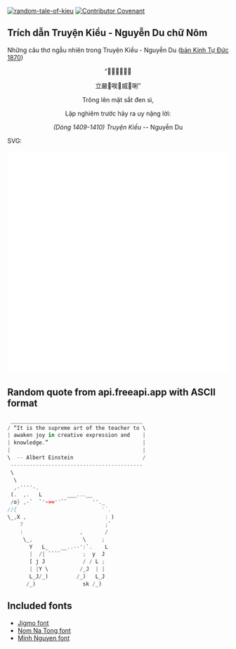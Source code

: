 [![random-tale-of-kieu](https://github.com/huuquyet/random-tale-of-kieu/actions/workflows/random-tale-of-kieu.yml/badge.svg)](https://github.com/huuquyet/random-tale-of-kieu/actions/workflows/random-tale-of-kieu.yml)
[![Contributor Covenant](https://img.shields.io/badge/Contributor%20Covenant-2.1-4baaaa.svg)](.github/CODE_OF_CONDUCT.md "Contributor Covenant 2.1")

## Trích dẫn Truyện Kiều - Nguyễn Du chữ Nôm

Những câu thơ ngẫu nhiên trong Truyện Kiều - Nguyễn Du ([bản Kinh Tự Đức 1870](https://vi.wikisource.org/wiki/Truy%E1%BB%87n_Ki%E1%BB%81u_(b%E1%BA%A3n_Kinh_T%E1%BB%B1_%C4%90%E1%BB%A9c_1870)))

<div align="center">
<!-- START_KIEU -->
      <p class="nom">“𬂙𨕭󰘚𨫊顛茌</p>
      <p class="nom">立嚴𠓀唉𠚢威󰠱唎”</p>
      <p class="quocngu">Trông lên mặt sắt đen sì,</p>
      <p class="quocngu">Lập nghiêm trước hãy ra uy nặng lời:</p>
      <p class="author"><i>(Dòng 1409-1410) Truyện Kiều</i> -- Nguyễn Du</p>
<!-- END_KIEU -->
</div>

SVG:

<div align="center">
  <img src="./assets/random-kieu.svg" alt="The Tale of Kieu - Nguyen Du">
</div>

## Random quote from api.freeapi.app with ASCII format

<!-- START_QUOTE -->
```rust
 __________________________________________
/ “It is the supreme art of the teacher to \
| awaken joy in creative expression and    |
| knowledge.”                              |
|                                          |
\  -- Albert Einstein                      /
 ------------------------------------------
 \
  \
  ,-''''-.
 (.  ,.   L        ___...__
 /o} ,-`  `'-==''``        ''._
//{                           '`.
\_,X ,                         : )
    7                          ;`
    :                  ,       /
     \_,                \     ;
       Y   L_    __..--':`.    L
       |  /| ````       ;  y  J
       [ j J            / / L ;
       | |Y \          /_J  | |
       L_J/_)         /_)   L_J
      /_)               sk /_)
```
<!-- END_QUOTE -->

## Included fonts

- [Jigmo font](https://github.com/kamichikoichi/jigmo)
- [Nom Na Tong font](https://github.com/nomfoundation/font)
- [Minh Nguyen font](https://github.com/TKYKmori/Minh-Nguyen)

